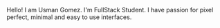 Hello! I am Usman Gomez.
I'm FullStack Student. I have passion for pixel perfect, minimal and easy to use interfaces.

